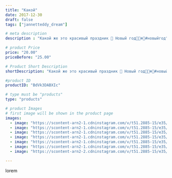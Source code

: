 ```yaml
---
title: "Какой"
date: 2017-12-30
draft: false
tags: ["jannetteddy_dream"]

# meta description
description : "Какой же это красивый праздник 🎉 Новый год🎄🎁❄️🐶#новыйгод"

# product Price
price: "20.00"
priceBefore: "25.00"

# Product Short Description
shortDescription: "Какой же это красивый праздник 🎉 Новый год🎄🎁❄️🐶#новыйгод"

#product ID
productID: "BdVk3DABXIc"

# type must be "products"
type: "products"

# product Images
# first image will be shown in the product page
images:
  - image: "https://scontent-arn2-1.cdninstagram.com/v/t51.2885-15/e35/26071447_171967430075334_8142055831869849600_n.jpg?_nc_ht=scontent-arn2-1.cdninstagram.com&_nc_cat=106&_nc_ohc=Tx10q4MOrZsAX-ESfkw&se=7&tp=1&oh=4fc4fb72032b37a2912495d493557613&oe=605BE797&ig_cache_key=MTY4MTQxMTk0ODQ4NDYwODk0Mg%3D%3D.2"
  - image: "https://scontent-arn2-1.cdninstagram.com/v/t51.2885-15/e35/26263647_139287233420994_1654451003333804032_n.jpg?_nc_ht=scontent-arn2-1.cdninstagram.com&_nc_cat=106&_nc_ohc=3ZBFdCTz1-MAX9ZQJo-&se=7&tp=1&oh=27152fe4be0f8c0f6826d9b648ed51ee&oe=605DA80A&ig_cache_key=MTY4MTQxMjAxNTE1NzI4NzcyMA%3D%3D.2"
  - image: "https://scontent-arn2-1.cdninstagram.com/v/t51.2885-15/e35/25024564_790844204436562_6729479760100982784_n.jpg?_nc_ht=scontent-arn2-1.cdninstagram.com&_nc_cat=110&_nc_ohc=ubfd3JMoeDAAX_GjJdu&se=7&tp=1&oh=3b7f001c08ef6a95f2472403ad557506&oe=605CDF99&ig_cache_key=MTY4MTQxMTk4MjI3MzgyNDEyMQ%3D%3D.2"
  - image: "https://scontent-arn2-1.cdninstagram.com/v/t51.2885-15/e35/25037068_336184923528820_490522975016058880_n.jpg?_nc_ht=scontent-arn2-1.cdninstagram.com&_nc_cat=104&_nc_ohc=78F8KvZLZuYAX-Cn5kk&se=7&tp=1&oh=0c899d14dba3e9e1ec230f9c93cf5561&oe=605B7E5C&ig_cache_key=MTY4MTQxMTk3NzQwODQ3OTg1MA%3D%3D.2"
  - image: "https://scontent-arn2-1.cdninstagram.com/v/t51.2885-15/e35/26180747_153487028634391_1849389711949299712_n.jpg?_nc_ht=scontent-arn2-1.cdninstagram.com&_nc_cat=107&_nc_ohc=iUA85w8q1yUAX_J-B_J&se=7&tp=1&oh=b8dd36d5fe680694d19ff88637f4ef50&oe=605C90DA&ig_cache_key=MTY4MTQxMjAyOTU3NzI3MzgxNg%3D%3D.2"
  - image: "https://scontent-arn2-1.cdninstagram.com/v/t51.2885-15/e35/26226573_814707058717414_6962814544334815232_n.jpg?_nc_ht=scontent-arn2-1.cdninstagram.com&_nc_cat=110&_nc_ohc=tk4lZNBO-pkAX_KdjMT&se=7&tp=1&oh=f7b0d2d79aa16e7c65c32250f194424f&oe=605D8AC4&ig_cache_key=MTY4MTQxMTk4OTc2NDk3NTA2OA%3D%3D.2"
  - image: "https://scontent-arn2-2.cdninstagram.com/v/t51.2885-15/e35/25019102_1967672426890728_2133935826499796992_n.jpg?_nc_ht=scontent-arn2-2.cdninstagram.com&_nc_cat=100&_nc_ohc=6BTjIq_E0lIAX_m9Zlt&se=7&tp=1&oh=05e8921e3457b5c3e3ca6d07b7758ec7&oe=605B8FA6&ig_cache_key=MTY4MTQxMjEzOTk1NDY1MzUyMQ%3D%3D.2"

---
```

lorem
